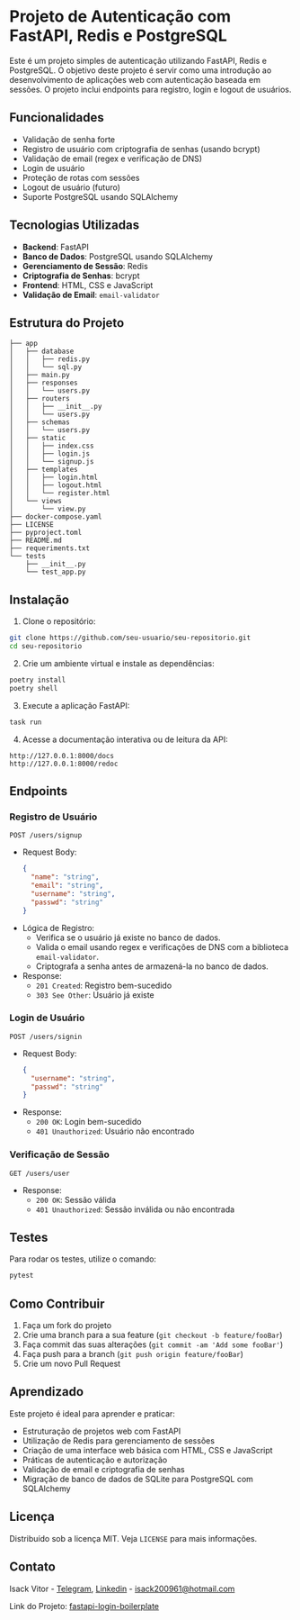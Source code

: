 
# Projeto de Autenticação com FastAPI, Redis e PostgreSQL

Este é um projeto simples de autenticação utilizando FastAPI, Redis e PostgreSQL. O objetivo deste projeto é servir como uma introdução ao desenvolvimento de aplicações web com autenticação baseada em sessões. O projeto inclui endpoints para registro, login e logout de usuários.

## Funcionalidades
- Validação de senha forte
- Registro de usuário com criptografia de senhas (usando bcrypt)
- Validação de email (regex e verificação de DNS)
- Login de usuário
- Proteção de rotas com sessões
- Logout de usuário (futuro)
- Suporte PostgreSQL usando SQLAlchemy

## Tecnologias Utilizadas

- **Backend**: FastAPI
- **Banco de Dados**: PostgreSQL usando SQLAlchemy
- **Gerenciamento de Sessão**: Redis
- **Criptografia de Senhas**: bcrypt
- **Frontend**: HTML, CSS e JavaScript
- **Validação de Email**: `email-validator`

## Estrutura do Projeto

```
├── app
│   ├── database
│   │   ├── redis.py
│   │   └── sql.py
│   ├── main.py
│   ├── responses
│   │   └── users.py
│   ├── routers
│   │   ├── __init__.py
│   │   └── users.py
│   ├── schemas
│   │   └── users.py
│   ├── static
│   │   ├── index.css
│   │   ├── login.js
│   │   └── signup.js
│   ├── templates
│   │   ├── login.html
│   │   ├── logout.html
│   │   └── register.html
│   └── views
│       └── view.py
├── docker-compose.yaml
├── LICENSE
├── pyproject.toml
├── README.md
├── requeriments.txt
└── tests
    ├── __init__.py
    └── test_app.py
```

## Instalação

1. Clone o repositório:

```bash
git clone https://github.com/seu-usuario/seu-repositorio.git
cd seu-repositorio
```

2. Crie um ambiente virtual e instale as dependências:

```bash
poetry install
poetry shell
```

3. Execute a aplicação FastAPI:

```bash
task run
```

4. Acesse a documentação interativa ou de leitura da API:

```
http://127.0.0.1:8000/docs
http://127.0.0.1:8000/redoc

```

## Endpoints

### Registro de Usuário

`POST /users/signup`

- Request Body: 
  ```json
  {
    "name": "string",
    "email": "string",
    "username": "string",
    "passwd": "string"
  }
  ```
- Lógica de Registro:
  - Verifica se o usuário já existe no banco de dados.
  - Valida o email usando regex e verificações de DNS com a biblioteca `email-validator`.
  - Criptografa a senha antes de armazená-la no banco de dados.
- Response:
  - `201 Created`: Registro bem-sucedido
  - `303 See Other`: Usuário já existe

### Login de Usuário

`POST /users/signin`

- Request Body:
  ```json
  {
    "username": "string",
    "passwd": "string"
  }
  ```
- Response:
  - `200 OK`: Login bem-sucedido
  - `401 Unauthorized`: Usuário não encontrado

### Verificação de Sessão

`GET /users/user`

- Response:
  - `200 OK`: Sessão válida
  - `401 Unauthorized`: Sessão inválida ou não encontrada

## Testes

Para rodar os testes, utilize o comando:

```bash
pytest
```

## Como Contribuir

1. Faça um fork do projeto
2. Crie uma branch para a sua feature (`git checkout -b feature/fooBar`)
3. Faça commit das suas alterações (`git commit -am 'Add some fooBar'`)
4. Faça push para a branch (`git push origin feature/fooBar`)
5. Crie um novo Pull Request

## Aprendizado

Este projeto é ideal para aprender e praticar:

- Estruturação de projetos web com FastAPI
- Utilização de Redis para gerenciamento de sessões
- Criação de uma interface web básica com HTML, CSS e JavaScript
- Práticas de autenticação e autorização
- Validação de email e criptografia de senhas
- Migração de banco de dados de SQLite para PostgreSQL com SQLAlchemy

## Licença

Distribuído sob a licença MIT. Veja `LICENSE` para mais informações.

## Contato

Isack Vitor - [Telegram](https://t.me/lzaacFoster), [Linkedin](https://www.linkedin.com/in/isack-foster/) - isack200961@hotmail.com

Link do Projeto: [fastapi-login-boilerplate](https://github.com/Isaac-Foster/fastapi-login-boilerplate)
